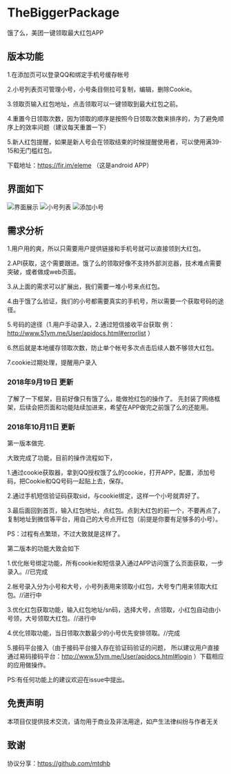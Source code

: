 # TheBiggerPackage
饿了么，美团一键领取最大红包APP

## 版本功能

1.在添加页可以登录QQ和绑定手机号缓存帐号

2.小号列表页可管理小号，小号条目侧拉可复制，编辑，删除Cookie。

3.领取页输入红包地址，点击领取可以一键领取到最大红包之前。

4.重置今日领取次数，因为领取的顺序是按照今日领取次数来排序的，为了避免顺序上的效率问题（建议每天重置一下）

5.新人红包提醒，如果是新人号会在领取结束的时候提醒使用者，可以使用满39-15和无门槛红包。


下载地址：https://fir.im/eleme   （这是android APP）


## 界面如下

![界面展示](https://github.com/guoxiaolongonly/TheBiggerPackage/blob/master/screen/main.png)
![小号列表](https://github.com/guoxiaolongonly/TheBiggerPackage/blob/master/screen/setting.png)
![添加小号](https://github.com/guoxiaolongonly/TheBiggerPackage/blob/master/screen/add.png)


## 需求分析

1.用户用的爽，所以只需要用户提供链接和手机号就可以直接领到大红包。

2.API获取，这个需要跟进。饿了么的领取好像不支持外部浏览器，技术难点需要突破，或者做成web页面。

3.从上面的需求可以扩展出，我们需要一堆小号来点红包。

4.由于饿了么验证，我们的小号都需要真实的手机号，所以需要一个获取号码的途径。

5.号码的途径（1.用户手动录入，2.通过短信接收平台获取 例：http://www.51ym.me/User/apidocs.html#errorlist  ）

6.然后就是本地缓存领取次数，防止单个帐号多次点击后续人数不够领大红包。

7.cookie过期处理，提醒用户录入

### 2018年9月19日 更新

了解了一下框架，目前好像只有饿了么，能做抢红包的操作了。
先封装了网络框架，后续会把页面和功能陆续加进来，希望在APP做完之前饿了么的还能用。

### 2018年10月11日 更新

第一版本做完.

大致完成了功能，目前的操作流程如下，

1.通过cookie获取器，拿到QQ授权饿了么的cookie，打开APP，配置，添加号码，把Cookie和QQ号码一起贴上去，保存。

2.通过手机短信验证码获取sid，与cookie绑定，这样一个小号就弄好了。

3.最后面回到首页，输入红包地址，点红包。点到大红包的前一个，不要再点了，复制地址到微信等平台，用自己的大号点开红包（前提是你要有足够多的小号）。

PS：过程有点繁琐，不过大致就是这样了。

第二版本的功能大致会如下

1.优化帐号绑定功能，所有cookie和短信录入通过APP访问饿了么页面获取，一步录入。//已完成

2.帐号录入分为小号和大号，小号列表用来领取小红包，大号专门用来领取大红包。//进行中

3.优化红包获取功能，输入红包地址/sn码，选择大号，点领取，小红包自动由小号领，大号领取大红包。//进行中

4.优化领取功能，当日领取次数最少的小号优先安排领取。//完成

5.接码平台接入（由于接码平台接入存在验证码验证的问题，
所以建议用户直接通过易码接码平台：http://www.51ym.me/User/apidocs.html#login  ）下载相应的应用做操作。

PS:有任何功能上的建议欢迎在issue中提出。


## 免责声明

本项目仅提供技术交流，请勿用于商业及非法用途，如产生法律纠纷与作者无关

## 致谢

协议分享：https://github.com/mtdhb
